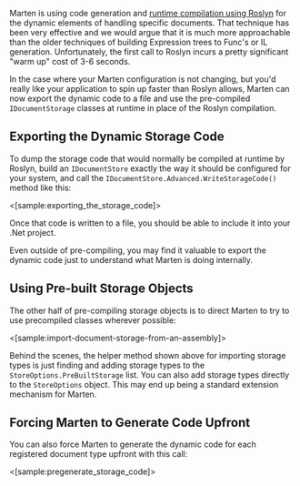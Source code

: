 <!--title:Precompiling Marten Code for Faster Initialization-->

Marten is using code generation and [runtime compilation using Roslyn](http://jeremydmiller.com/2015/11/11/using-roslyn-for-runtime-code-generation-in-marten/) for the dynamic elements of handling specific documents. That technique has been very effective and we would argue that it is
much more approachable than the older techniques of building Expression trees to Func's or IL generation. Unfortunately, the first call to
Roslyn incurs a pretty significant "warm up" cost of 3-6 seconds. 

In the case where your Marten configuration is not changing, but you'd really like your application to spin up faster than Roslyn allows, Marten can now 
export the dynamic code to a file and use the pre-compiled `IDocumentStorage` classes at runtime in place of the Roslyn compilation.

## Exporting the Dynamic Storage Code

To dump the storage code that would normally be compiled at runtime by Roslyn, build an `IDocumentStore` exactly the way it should be configured for
your system, and call the `IDocumentStore.Advanced.WriteStorageCode()` method like this:

<[sample:exporting_the_storage_code]>

Once that code is written to a file, you should be able to include it into your .Net project.

Even outside of pre-compiling, you may find it valuable to export the dynamic code just to understand what Marten is doing internally.


## Using Pre-built Storage Objects

The other half of pre-compiling storage objects is to direct Marten to try to use precompiled classes wherever possible:

<[sample:import-document-storage-from-an-assembly]>

Behind the scenes, the helper method shown above for importing storage types is just finding and adding storage types to the `StoreOptions.PreBuiltStorage` list. You can also add storage types directly to the `StoreOptions` object. This may end up being a standard extension mechanism for Marten.

## Forcing Marten to Generate Code Upfront

You can also force Marten to generate the dynamic code for each registered document type upfront with this call:

<[sample:pregenerate_storage_code]>
